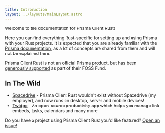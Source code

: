 ```yaml
---
title: Introduction
layout: ../layouts/MainLayout.astro
---
```


Welcome to the documentation for Prisma Client Rust!

Here you can find everything Rust-specific for setting up and using Prisma with your Rust projects.
It is expected that you are already familiar with the [Prisma documentation](https://www.prisma.io/docs/),
as a lot of concepts are shared from them and will not be explained here.

Prisma Client Rust is not an official Prisma product, but has been [generously supported](https://twitter.com/prisma/status/1554855900124438529) as part of their FOSS Fund.

## In The Wild

- [Spacedrive](https://spacedrive.com) - Prisma Client Rust wouldn't exist without Spacedrive (my employer),
  and now runs on desktop, server and mobile devices!
- [Twidge](https://github.com/VarunPotti/twidge) - An open-source productivity app which helps you manage link embeds, tasks, calendars and many more

Do you have a project using Prisma Client Rust you'd like featured?
[Open an issue!](https://github.com/Brendonovich/prisma-client-rust/issues/new)

